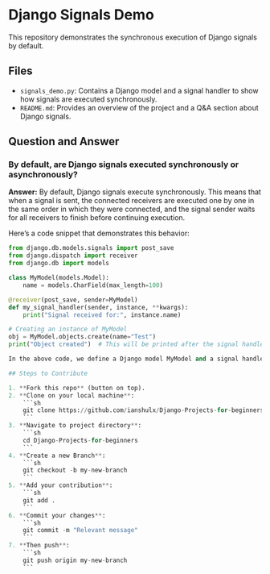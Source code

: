 # Django Signals Demo

This repository demonstrates the synchronous execution of Django signals by default.

## Files

- `signals_demo.py`: Contains a Django model and a signal handler to show how signals are executed synchronously.
- `README.md`: Provides an overview of the project and a Q&A section about Django signals.

## Question and Answer

### By default, are Django signals executed synchronously or asynchronously?

**Answer:**
By default, Django signals execute synchronously. This means that when a signal is sent, the connected receivers are executed one by one in the same order in which they were connected, and the signal sender waits for all receivers to finish before continuing execution.

Here’s a code snippet that demonstrates this behavior:

```python
from django.db.models.signals import post_save
from django.dispatch import receiver
from django.db import models

class MyModel(models.Model):
    name = models.CharField(max_length=100)

@receiver(post_save, sender=MyModel)
def my_signal_handler(sender, instance, **kwargs):
    print("Signal received for:", instance.name)

# Creating an instance of MyModel
obj = MyModel.objects.create(name="Test")
print("Object created")  # This will be printed after the signal handler completes

In the above code, we define a Django model MyModel and a signal handler function my_signal_handler that is connected to the post_save signal of MyModel. When an instance of MyModel is created (obj = MyModel.objects.create(name="Test")), the signal is sent and the signal handler is executed synchronously. The print statement "Object created" will only execute after the object has been created and the signal handler has completed

## Steps to Contribute

1. **Fork this repo** (button on top).
2. **Clone on your local machine**:
    ```sh
    git clone https://github.com/ianshulx/Django-Projects-for-beginners
    ```
3. **Navigate to project directory**:
    ```sh
    cd Django-Projects-for-beginners
    ```
4. **Create a new Branch**:
    ```sh
    git checkout -b my-new-branch
    ```
5. **Add your contribution**:
    ```sh
    git add .
    ```
6. **Commit your changes**:
    ```sh
    git commit -m "Relevant message"
    ```
7. **Then push**:
    ```sh
    git push origin my-new-branch
    ```
